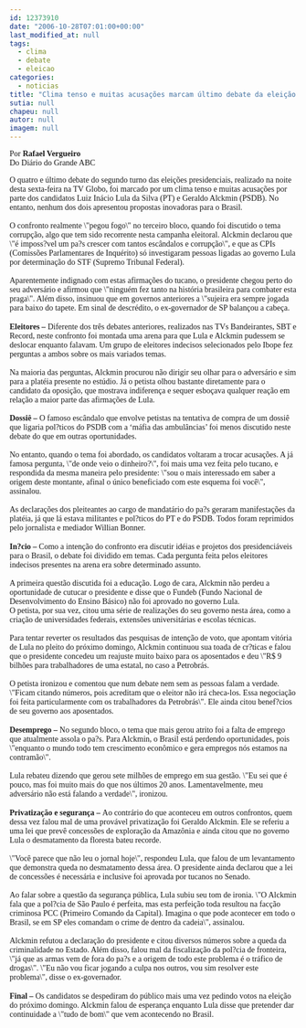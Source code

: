 ```yaml
---
id: 12373910
date: "2006-10-28T07:01:00+00:00"
last_modified_at: null
tags:
  - clima
  - debate
  - eleicao
categories:
  - noticias
title: "Clima tenso e muitas acusações marcam último debate da eleição "
sutia: null
chapeu: null
autor: null
imagem: null
---
```

<p><P><FONT face=Verdana>Por <STRONG>Rafael Vergueiro<BR></STRONG>Do Diário do Grande ABC</FONT></P></p>
<p><P><FONT face=Verdana>O quatro e último debate do segundo turno das eleições presidenciais, realizado na noite desta sexta-feira na TV Globo, foi marcado por um clima tenso e muitas acusações por parte dos candidatos Luiz Inácio Lula da Silva (PT) e Geraldo Alckmin (PSDB). No entanto, nenhum dos dois apresentou propostas inovadoras para o Brasil.<BR><BR>O confronto realmente \"pegou fogo\" no terceiro bloco, quando foi discutido o tema corrupção, algo que tem sido recorrente nesta campanha eleitoral. Alckmin declarou que \"é imposs?vel um pa?s crescer com tantos escândalos e corrupção\", e que as CPIs (Comissões Parlamentares de Inquérito) só investigaram pessoas ligadas ao governo Lula por determinação do STF (Supremo Tribunal Federal).<BR><BR>Aparentemente indignado com estas afirmações do tucano, o presidente chegou perto do seu adversário e afirmou que \"ninguém fez tanto na história brasileira para combater esta praga\". Além disso, insinuou que em governos anteriores a \"sujeira era sempre jogada para baixo do tapete. Em sinal de descrédito, o ex-governador de SP balançou a cabeça.<BR></FONT><B><BR><FONT face=Verdana>Eleitores – </FONT></B><FONT face=Verdana>Diferente dos três debates anteriores, realizados nas TVs Bandeirantes, SBT e Record, neste confronto foi montada uma arena para que Lula e Alckmin pudessem se deslocar enquanto falavam. Um grupo de eleitores indecisos selecionados pelo Ibope fez perguntas a ambos sobre os mais variados temas.<BR><BR>Na maioria das perguntas, Alckmin procurou não dirigir seu olhar para o adversário e sim para a platéia presente no estúdio. Já o petista olhou bastante diretamente para o candidato da oposição, que mostrava indiferença e sequer esboçava qualquer reação em relação a maior parte das afirmações de Lula. <BR><BR><B>Dossiê – </B>O famoso escândalo que envolve petistas na tentativa de compra de um dossiê que ligaria pol?ticos do PSDB com a ‘máfia das ambulâncias’ foi menos discutido neste debate do que em outras oportunidades. <BR><BR>No entanto, quando o tema foi abordado, os candidatos voltaram a trocar acusações. A já famosa pergunta, \"de onde veio o dinheiro?\", foi mais uma vez feita pelo tucano, e respondida da mesma maneira pelo presidente: \"sou o mais interessado em saber a origem deste montante, afinal o único beneficiado com este esquema foi você\", assinalou.<BR><BR>As declarações dos pleiteantes ao cargo de mandatário do pa?s geraram manifestações da platéia, já que lá estava militantes e pol?ticos do PT e do PSDB. Todos foram reprimidos pelo jornalista e mediador Willian Bonner. <BR></FONT><B><BR><FONT face=Verdana>In?cio – </FONT></B><FONT face=Verdana>Como a intenção do confronto era discutir idéias e projetos dos presidenciáveis para o Brasil, o debate foi dividido em temas. Cada pergunta feita pelos eleitores indecisos presentes na arena era sobre determinado assunto.<BR><BR>A primeira questão discutida foi a educação. Logo de cara, Alckmin não perdeu a oportunidade de cutucar o presidente e disse que o Fundeb (Fundo Nacional de Desenvolvimento do Ensino Básico) não foi aprovado no governo Lula. <BR>O petista, por sua vez, citou uma série de realizações do seu governo nesta área, como a criação de universidades federais, extensões universitárias e escolas técnicas.<BR><BR>Para tentar reverter os resultados das pesquisas de intenção de voto, que apontam vitória de Lula no pleito do próximo domingo, Alckmin continuou sua toada de cr?ticas e falou que o presidente concedeu um reajuste muito baixo para os aposentados e deu \"R$ 9 bilhões para trabalhadores de uma estatal, no caso a Petrobrás.<BR><BR>O petista ironizou e comentou que num debate nem sem as pessoas falam a verdade. \"Ficam citando números, pois acreditam que o eleitor não irá checa-los. Essa negociação foi feita particularmente com os trabalhadores da Petrobrás\". Ele ainda citou benef?cios de seu governo aos aposentados.<BR></FONT><B><BR><FONT face=Verdana>Desemprego – </FONT></B><FONT face=Verdana>No segundo bloco, o tema que mais gerou atrito foi a falta de emprego que atualmente assola o pa?s. Para Alckmin, o Brasil está perdendo oportunidades, pois \"enquanto o mundo todo tem crescimento econômico e gera empregos nós estamos na contramão\". <BR><BR>Lula rebateu dizendo que gerou sete milhões de emprego em sua gestão. \"Eu sei que é pouco, mas foi muito mais do que nos últimos 20 anos. Lamentavelmente, meu adversário não está falando a verdade\", ironizou. <BR></FONT><B><BR><FONT face=Verdana>Privatização e segurança – </FONT></B><FONT face=Verdana>Ao contrário do que aconteceu em outros confrontos, quem dessa vez falou mal de uma provável privatização foi Geraldo Alckmin. Ele se referiu a uma lei que prevê concessões de exploração da Amazônia e ainda citou que no governo Lula o desmatamento da floresta bateu recorde. <BR><BR>\"Você parece que não leu o jornal hoje\", respondeu Lula, que falou de um levantamento que demonstra queda no desmatamento dessa área. O presidente ainda declarou que a lei de concessões é necessária e inclusive foi aprovada por tucanos no Senado.<BR><BR>Ao falar sobre a questão da segurança pública, Lula subiu seu tom de ironia. \"O Alckmin fala que a pol?cia de São Paulo é perfeita, mas esta perfeição toda resultou na facção criminosa PCC (Primeiro Comando da Capital). Imagina o que pode acontecer em todo o Brasil, se em SP eles comandam o crime de dentro da cadeia\", assinalou.<BR><BR>Alckmin refutou a declaração do presidente e citou diversos números sobre a queda da criminalidade no Estado. Além disso, falou mal da fiscalização da pol?cia de fronteira, \"já que as armas vem de fora do pa?s e a origem de todo este problema é o tráfico de drogas\". \"Eu não vou ficar jogando a culpa nos outros, vou sim resolver este problema\", disse o ex-governador.<BR></FONT><B><BR><FONT face=Verdana>Final – </FONT></B><FONT face=Verdana>Os candidatos se despediram do público mais uma vez pedindo votos na eleição do próximo domingo. Alckmin falou de esperança enquanto Lula disse que pretender dar continuidade a \"tudo de bom\" que vem acontecendo no Brasil.</FONT> </P> </p>
